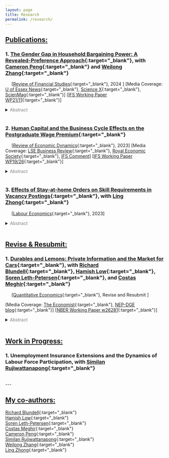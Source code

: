 ```yaml
---
layout: page
title: Research
permalink: /research/
---
```



## <ins>Publications:</ins>

### 1. [The Gender Gap in Household Bargaining Power: A Revealed-Preference Approach](https://doi.org/10.1093/rfs/hhae039){:target="_blank"}, with [Cameron Peng](https://sites.google.com/site/cameronpengresearch/){:target="_blank"} and [Weilong Zhang](https://www.weilongzhang.com/){:target="_blank"}

&nbsp;&nbsp;&nbsp;&nbsp;
\[[Review of Financial Studies](https://doi.org/10.1093/rfs/hhae039){:target="_blank"}, 2024 \] 
\[Media Coverage: [U of Essex News](https://www.essex.ac.uk/news/2024/08/28/husbands-still-dominate-investment-decisions){:target="_blank"}, [Science X](https://phys.org/news/2024-08-husbands-dominate-investment-decisions-reveals.html){:target="_blank"}, [ScienMag](https://scienmag.com/husbands-still-dominate-investment-decisions){:target="_blank"}\] 
\[[IFS Working Paper WP21/11](https://www.ifs.org.uk/publications/15437){:target="_blank"}\]

<details>
  <summary><font color="grey">Abstract</font></summary>

  When members of the same household have different risk preferences, whose preference matters more for investment decisions and why? We propose an intrahousehold model that aggregates individual preferences at the household level as a result of bargaining. We structurally estimate the model, analyze the determinants of bargaining power, and find a significant gender gap. Gender differences in individual characteristics, as well as gender effects, partially explain the gap. These patterns hold broadly across Australia, Germany, and the United States. We further link the distribution of bargaining power to households’ perceived gender norms in a cross-sectional analysis.
</details>

<!--
  * The previous title of this paper is "The Gender Gap in Household Bargaining Power: A Portfolio-Choice Approach"
-->

<br/>

### 2. [Human Capital and the Business Cycle Effects on the Postgraduate Wage Premium](https://drive.google.com/file/d/1kEHk50aoLmnih1MOqjOn6EMTmjZNxwVj/view?usp=drive_link){:target="_blank"}

&nbsp;&nbsp;&nbsp;&nbsp;
\[[Review of Economic Dynamics](https://doi.org/10.1016/j.red.2022.07.001){:target="_blank"}, 2023\] 
\[Media Coverage: [LSE Business Review](http://blogs.lse.ac.uk/businessreview/2018/06/13/a-postgraduate-degree-protects-you-against-the-business-cycle/){:target="_blank"}, [Royal Economic Society](http://www.res.org.uk/details/mediabrief/10938521/A-POSTGRADUATE-DEGREE-PROTECTS-YOU-AGAINST-THE-BUSINESS-CYCLE-US-evidence.html){:target="_blank"}, [IFS Comment](https://doi.org/10.1920/co.ifs.2024.0093)\] 
\[[IFS Working Paper WP19/26](https://www.ifs.org.uk/publications/14515){:target="_blank"}\]

<details>
  <summary><font color="grey">Abstract</font></summary>

  Postgraduate degree holders experience lower cyclical variation in real wages than those with undergraduate degrees. Moreover, postgraduate jobs require more specific human capital and take longer to adapt to. Using an equilibrium search model with dynamic incentive contracts, this paper attributes the cyclicality of the postgraduate-undergraduate wage gap to the differences in specific capital. Greater specific capital leads to lower mobility, thereby improving risk-sharing between workers and firms. The estimates of the model reveal that specific capital can explain the differences both in labour turnover and in real wage cyclicality between education groups.
</details>

<!--
  * The previous title of this paper is "Specific Capital, Firm Insurance, and the Dynamics of the Postgraduate Wage Premium"
-->

<br/>

    
### 3. [Effects of Stay-at-home Orders on Skill Requirements in Vacancy Postings](https://doi.org/10.1016/j.labeco.2023.102342){:target="_blank"}, with [Ling Zhong](https://www.ling-zhong.com/){:target="_blank"}
&nbsp;&nbsp;&nbsp;&nbsp;
\[[Labour Economics](https://doi.org/10.1016/j.labeco.2023.102342){:target="_blank"}, 2023\]

<details>
  <summary><font color="grey">Abstract</font></summary>

  The COVID-19 pandemic and containment policies have had profound economic impacts on the labor market. Stay-at-home orders (SAHOs) implemented across most of the United States changed the way of people worked. In this paper, we quantify the effect of SAHO durations on skill demands to study how firms adjust labor demand within occupation. We use skill requirement information from the 2018 to 2021 online job vacancy posting data from Burning Glass Technologies, exploit the spatial variations in the SAHO duration, and use instrumental variables to correct for the endogeneity in the policy duration related to local social and economic factors. We find that policy durations have persistent impacts on the labor demand after restrictions are lifted. Longer SAHOs motivate management style transformation from people-oriented to operation-oriented by requiring more of operational and administrative skills and less of personality and people management skills to carry out standard workflows. SAHOs also change the focus of interpersonal skill demands from specific customer services to general communication such as social and writing skills. SAHOs more thoroughly affect occupations with partial work-from-home capacity. The evidence suggests SAHOs change management structure and communication in firms.
</details>

<br/>


## <ins>Revise & Resubmit:</ins>


### 1. [Durables and Lemons: Private Information and the Market for Cars](https://drive.google.com/file/d/1ItkzDeBgWGnMsq7_wxBZijprltMUjvlX/view?usp=drive_link){:target="_blank"}, with [Richard Blundell](https://www.ucl.ac.uk/~uctp39a/){:target="_blank"}, [Hamish Low](https://sites.google.com/site/hamishlowecon/){:target="_blank"}, [Soren Leth-Petersen](https://sites.google.com/view/sorenleth){:target="_blank"}, and [Costas Meghir](https://sites.google.com/yale.edu/costasmeghir/home){:target="_blank"}

&nbsp;&nbsp;&nbsp;&nbsp;
\[[Quantitative Economics](https://drive.google.com/file/d/1ItkzDeBgWGnMsq7_wxBZijprltMUjvlX/view?usp=drive_link){:target="_blank"}, Revise and Resubmit \] 

\[Media Coverage: [The Economist](https://www.economist.com/finance-and-economics/2019/09/26/can-you-buy-a-good-second-hand-car){:target="_blank"}, [NEP-DGE blog](https://nepdge.wordpress.com/2019/10/03/durables-and-lemons-private-information-and-the-market-for-cars/#respond){:target="_blank"}\]
\[[NBER Working Paper w26281](https://www.nber.org/papers/w26281){:target="_blank"}\]

<details>
  <summary><font color="grey">Abstract</font></summary>

  We examine the aggregate implications and distributional consequences of asymmetric information in durable goods markets, with a focus on the car market. Private information introduces a lemons penalty, a wedge between the sale price and the average car value in the population, consequently reducing turnover. We estimate an equilibrium model of car ownership with private information using Danish linked registry data on car ownership, income, and wealth. In the first year of ownership, we estimate the lemons penalty is 12% of the price. The penalty declines sharply with the length of ownership. The penalty reduces the self-insurance value of cars and leads to a large reduction in transaction volumes and the rate of turnover of cars. The market does not collapse: income shocks induce individuals to sell their cars, even if they are of good quality, and this helps mitigate the lemons problem. The size of the lemons penalty declines when income uncertainty in the economy increases and when the credit limit decreases.
</details>

<br/>

<!-- 
## Working Papers 
-->

## <ins>Work in Progress:</ins>

### 1. Unemployment Insurance Extensions and the Dynamics of Labour Force Participation, with [Similan Rujiwattanapong](https://sites.google.com/site/wsrujiwattanapong/){:target="_blank"}

<br/>
---

## <ins>My co-authors:</ins>
[Richard Blundell](https://www.ucl.ac.uk/~uctp39a/){:target="_blank"}  
[Hamish Low](https://sites.google.com/site/hamishlowecon/){:target="_blank"}  
[Soren Leth-Petersen](https://sites.google.com/view/sorenleth){:target="_blank"}  
[Costas Meghir](https://sites.google.com/yale.edu/costasmeghir/home){:target="_blank"}  
[Cameron Peng](https://sites.google.com/site/cameronpengresearch/){:target="_blank"}  
[Similan Rujiwattanapong](https://sites.google.com/site/wsrujiwattanapong/){:target="_blank"}  
[Weilong Zhang](https://www.weilongzhang.com/){:target="_blank"}  
[Ling Zhong](https://www.ling-zhong.com/){:target="_blank"}  

